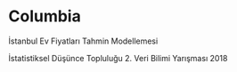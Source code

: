 # Columbia
İstanbul Ev Fiyatları Tahmin Modellemesi


İstatistiksel Düşünce Topluluğu 
2. Veri Bilimi Yarışması 
2018
